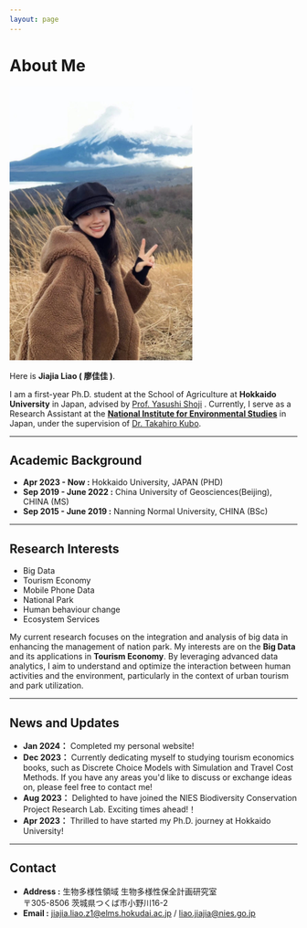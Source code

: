 ```yaml
---
layout: page
---
```


# About Me

<img src="blogs/web.assets/WechatIMG131.jpg" class="floatpic" width="320" height="480">

Here is **Jiajia Liao ( 廖佳佳 )**.

I am a first-year Ph.D. student at the School of Agriculture at **Hokkaido University** in Japan, advised by [Prof. Yasushi Shoji](https://yshoji5.wixsite.com/yshoji) . Currently, I serve as a Research Assistant at the [**National Institute for Environmental Studies**](https://www.nies.go.jp/) in Japan, under the supervision of [Dr. Takahiro Kubo](https://kubotaka.wixsite.com/blog).

---

## Academic Background

- **Apr 2023 - Now :** Hokkaido University,  JAPAN  (PHD)
- **Sep 2019 - June 2022 :** China University of Geosciences(Beijing),  CHINA  (MS)
- **Sep 2015 - June 2019 :** Nanning Normal University, CHINA  (BSc)

---

## Research Interests

- Big Data
- Tourism Economy
- Mobile Phone Data
- National Park
- Human behaviour change
- Ecosystem Services

My current research focuses on the integration and analysis of big data in enhancing the management of nation park. My interests are on the **Big Data** and its applications in **Tourism Economy**. By leveraging advanced data analytics, I aim to understand and optimize the interaction between human activities and the environment, particularly in the context of urban tourism and park utilization. 

---

## News and Updates

- **Jan 2024：** Completed my personal website!
- **Dec 2023：** Currently dedicating myself to studying tourism economics books, such as Discrete Choice Models with Simulation and Travel Cost Methods. If you have any areas you'd like to discuss or exchange ideas on, please feel free to contact me!
- **Aug 2023：** Delighted to have joined the NIES Biodiversity Conservation Project Research Lab. Exciting times ahead!！
- **Apr 2023：** Thrilled to have started my Ph.D. journey at Hokkaido University!
  
---

## Contact
- **Address	:**  生物多様性領域 生物多様性保全計画研究室  
                 〒305-8506 茨城県つくば市小野川16-2
- **Email	:** [jiajia.liao.z1@elms.hokudai.ac.jp](mailto:jiajia.liao.z1@elms.hokudai.ac.jp) / [liao.jiajia@nies.go.jp](mailto:liao.jiajia@nies.go.jp)

